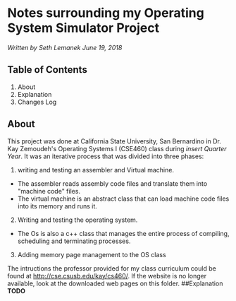 # Notes surrounding my Operating System Simulator Project
*Written by Seth Lemanek
June 19, 2018*

## Table of Contents
1. About
2. Explanation
3. Changes Log

## About
This project was done at California State University, San Bernardino in Dr. Kay Zemoudeh's Operating Systems I (CSE460) class during *insert Quarter Year*.  It was an iterative process that was divided into three phases:
1. writing and testing an assembler and Virtual machine.
*	The assembler reads assembly code files and translate them into "machine code" files.
*	The virtual machine is an abstract class that can load machine code files into its memory and runs it.
2. Writing and testing the operating system.
* The Os is also a c++ class that manages the entire process of compiling, scheduling and terminating processes.
3. Adding memory page management to the OS class

The intructions the professor provided for my class curriculum could be found at http://cse.csusb.edu/kay/cs460/.  If the website is no longer available, look at the downloaded web pages on this folder.
##Explanation
**TODO**
